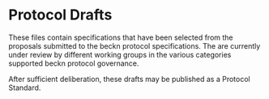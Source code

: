 # Protocol Drafts

These files contain specifications that have been selected from the proposals submitted to the beckn protocol specifications. The are currently under review by different working groups in the various categories supported beckn protocol governance.

After sufficient deliberation, these drafts may be published as a Protocol Standard. 